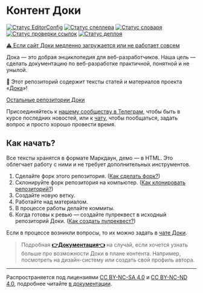 # Контент Доки

[![Статус EditorConfig](https://github.com/doka-guide/content/workflows/EditorConfig/badge.svg)](https://github.com/doka-guide/content/actions?query=workflow%3AEditorConfig)
[![Статус спеллера](https://github.com/doka-guide/content/workflows/YaSpeller%20All/badge.svg)](https://github.com/doka-guide/content/actions?query=workflow%3AYaSpeller%20All)
[![Статус словаря](https://github.com/doka-guide/content/workflows/Sort%20Dictionary/badge.svg)](https://github.com/doka-guide/content/actions?query=workflow%3ASort%20Dictionary)
[![Статус проверки ссылок](https://github.com/doka-guide/content/actions/workflows/link-checker-all.yml/badge.svg)](https://github.com/doka-guide/content/actions/workflows/link-checker-all.yml)
[![Статус деплоя](https://github.com/doka-guide/content/workflows/Product%20Deploy/badge.svg)](https://github.com/doka-guide/content/actions?query=workflow%3AProduct%20Deploy)

[⚠️ Если сайт Доки медленно загружается или не работает совсем](docs/load-fix.md)

Дока — это добрая энциклопедия для веб-разработчиков. Наша цель — сделать документацию по веб-разработке практичной, понятной и не унылой.

📘 Этот репозиторий содержит тексты статей и материалов проекта «[Дока](https://doka.guide/)»!

[Остальные репозитории Доки](https://github.com/doka-guide)

Присоединяйтесь к [нашему сообществу в Телеграм](https://t.me/doka_guide), чтобы быть в курсе последних новостей, или к [чату](https://t.me/+qYFPI2mExuQxZTFi), чтобы пообщаться, задать вопрос и просто хорошо провести время.

## Как начать?

Все тексты хранятся в формате Маркдаун, демо — в HTML. Это облегчает работу с ними и не требует дополнительных инструментов.

1. Сделайте форк этого репозитория. ([Как сделать форк?](https://doka.guide/recipes/github-new-fork/))
1. Склонируйте форк репозитория на компьютер. ([Как клонировать репозиторий?](https://doka.guide/recipes/github-clone-repo/))
1. Создайте новую ветку. 
1. Работайте над материалом.
1. В процессе работы делайте коммиты.
1. Когда готовы к ревью — создайте пулреквест в исходный репозиторий Доки. ([Как создать пулреквест?](https://doka.guide/recipes/github-new-pull-request/))

Если в процессе возникли вопросы, то их можно задать в [чате Доки](https://t.me/+qYFPI2mExuQxZTFi).

> Подробная [**👉Документация👈**](docs/README.md) на случай, если хочется узнать больше про возможности Доки в плане контента. Например, посмотреть на дизайн-систему или создать свой профиль автора.

---

Распространяется под лицензиями [CC BY-NC-SA 4.0](LICENSE-SA.md) и [CC BY-NC-ND 4.0](LICENSE-ND.md), подробнее читайте [в документации](docs/license.md).

